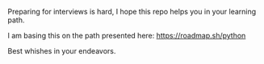 Preparing for interviews is hard, I hope this repo helps you in your learning path. 

I am basing this on the path presented here: https://roadmap.sh/python

Best whishes in your endeavors.
